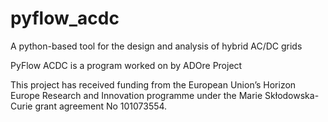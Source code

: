 # pyflow_acdc
A python-based tool for the design and analysis of hybrid AC/DC grids


PyFlow ACDC is a program worked on by ADOre Project 

This project has received funding from the European Union’s  Horizon Europe 
Research and Innovation programme under the Marie Skłodowska-Curie grant 
agreement No 101073554.

